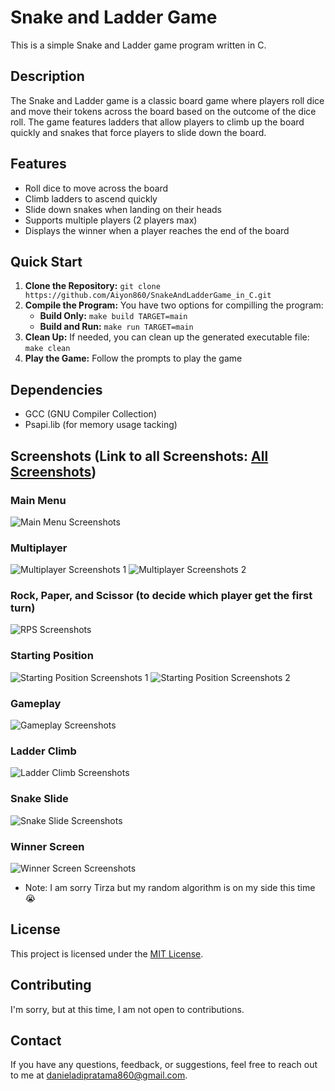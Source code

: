 # Snake and Ladder Game
This is a simple Snake and Ladder game program written in C.

## Description
The Snake and Ladder game is a classic board game where players roll dice and move their tokens across the board based on the outcome of the dice roll. The game features ladders that allow players to climb up the board quickly and snakes that force players to slide down the board.

## Features
- Roll dice to move across the board
- Climb ladders to ascend quickly
- Slide down snakes when landing on their heads
- Supports multiple players (2 players max)
- Displays the winner when a player reaches the end of the board

## Quick Start
1. **Clone the Repository:** `git clone https://github.com/Aiyon860/SnakeAndLadderGame_in_C.git`
2. **Compile the Program:**
    You have two options for compilling the program:
    - **Build Only:** `make build TARGET=main`
    - **Build and Run:** `make run TARGET=main`
3. **Clean Up:** If needed, you can clean up the generated executable file: `make clean`
5. **Play the Game:**
    Follow the prompts to play the game

## Dependencies
- GCC (GNU Compiler Collection)
- Psapi.lib (for memory usage tacking)

## Screenshots (Link to all Screenshots: [All Screenshots](https://imgur.com/a/zHfTe7Y))
### Main Menu
![Main Menu Screenshots](https://imgur.com/7Ik5MNV.jpg)

### Multiplayer
![Multiplayer Screenshots 1](https://imgur.com/0SRsa9z.jpg)
![Multiplayer Screenshots 2](https://imgur.com/ejdnfyK.jpg)

### Rock, Paper, and Scissor (to decide which player get the first turn)
![RPS Screenshots](https://imgur.com/4ozpWg7.jpg)

### Starting Position
![Starting Position Screenshots 1](https://imgur.com/ppWUELb.jpg)
![Starting Position Screenshots 2](https://imgur.com/hANNsJ4.jpg)

### Gameplay
![Gameplay Screenshots](https://imgur.com/Vvrkk41.jpg)

### Ladder Climb
![Ladder Climb Screenshots](https://imgur.com/ttwrnVC.jpg)

### Snake Slide
![Snake Slide Screenshots](https://imgur.com/N4JNRHS.jpg)

### Winner Screen
![Winner Screen Screenshots](https://imgur.com/9pbxs05.jpg)
- Note: I am sorry Tirza but my random algorithm is on my side this time :sob:

## License
This project is licensed under the [MIT License](https://www.mit.edu/~amini/LICENSE.md).

## Contributing
I'm sorry, but at this time, I am not open to contributions.

## Contact
If you have any questions, feedback, or suggestions, feel free to reach out to me at danieladipratama860@gmail.com.
